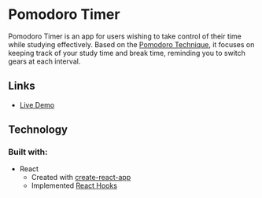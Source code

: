 # Pomodoro Timer

Pomodoro Timer is an app for users wishing to take control of their time while studying effectively. Based on the [Pomodoro Technique](https://en.wikipedia.org/wiki/Pomodoro_Technique#:~:text=The%20Pomodoro%20Technique%20is%20a,length%2C%20separated%20by%20short%20breaks.), it focuses on keeping track of your study time and break time, reminding you to switch gears at each interval.

## Links

* [Live Demo](https://github.com/matthewgoicochea/pomodoro-timer)

## Technology

### Built with:
* React
    * Created with [create-react-app](https://github.com/facebook/create-react-app)
    * Implemented [React Hooks](https://reactjs.org/docs/hooks-intro.html)
